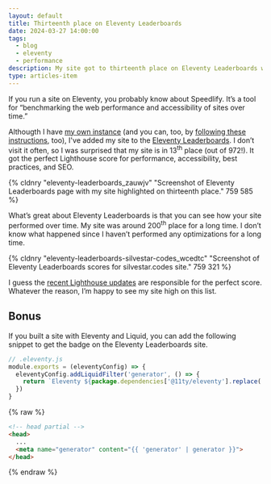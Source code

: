 ```yaml
---
layout: default
title: Thirteenth place on Eleventy Leaderboards
date: 2024-03-27 14:00:00
tags:
  - blog
  - eleventy
  - performance
description: My site got to thirteenth place on Eleventy Leaderboards with perfect Lighthouse scores.
type: articles-item
---
```


If you run a site on Eleventy, you probably know about Speedlify. It’s a tool for “benchmarking the web performance and accessibility of sites over time.”

Althougth I have [my own instance](https://speedlify.silvestar.codes/sb/) (and you can, too, by [following these instructions](https://github.com/zachleat/speedlify/), too), I've added my site to the [Eleventy Leaderboards](https://www.11ty.dev/speedlify/). I don’t visit it often, so I was surprised that my site is in 13<sup>th</sup> place (out of 972!). It got the perfect Lighthouse score for performance, accessibility, best practices, and SEO.

{% cldnry "eleventy-leaderboards_zauwjv" "Screenshot of Eleventy Leaderboards page with my site highlighted on thirteenth place." 759 585 %}

What’s great about Eleventy Leaderboards is that you can see how your site performed over time. My site was around 200<sup>th</sup> place for a long time. I don’t know what happened since I haven’t performed any optimizations for a long time.

{% cldnry "eleventy-leaderboards-silvestar-codes_wcedtc" "Screenshot of Eleventy Leaderboards scores for silvestar.codes site." 759 321 %}

I guess the [recent Lighthouse updates](https://github.com/GoogleChrome/lighthouse/releases) are responsible for the perfect score. Whatever the reason, I’m happy to see my site high on this list.

## Bonus

If you built a site with Eleventy and Liquid, you can add the following snippet to get the badge on the Eleventy Leaderboards site.

```js
// .eleventy.js
module.exports = (eleventyConfig) => {
  eleventyConfig.addLiquidFilter('generator', () => {
    return `Eleventy ${package.dependencies['@11ty/eleventy'].replace('^', '')}`
  })
}
```

{% raw %}
```html
<!-- head partial -->
<head>
  ...
  <meta name="generator" content="{{ 'generator' | generator }}">
</head>
```
{% endraw %}
